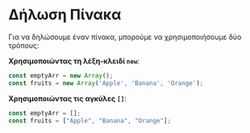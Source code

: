 # Δήλωση Πίνακα

Για να δηλώσουμε έναν πίνακα, μπορούμε να χρησιμοποιήσουμε δύο τρόπους:

**Χρησιμοποιώντας τη λέξη-κλειδί `new`**:

<!-- prettier-ignore -->
```javascript
const emptyArr = new Array();
const fruits = new Array('Apple', 'Banana', 'Orange');
```

**Χρησιμοποιώντας τις αγκύλες `[]`**:

<!-- prettier-ignore -->
```javascript
const emptyArr = [];
const fruits = ["Apple", "Banana", "Orange"];
````
